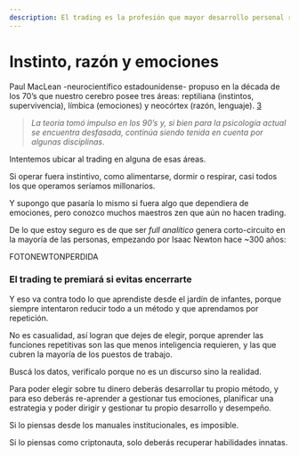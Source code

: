 ```yaml
---
description: El trading es la profesión que mayor desarrollo personal requiere en el mundo.
---
```


# Instinto, razón y emociones

Paul MacLean -neurocientífico estadounidense- propuso en la década de los 70’s que nuestro cerebro posee tres áreas: reptiliana (instintos, supervivencia), límbica (emociones) y neocórtex (razón, lenguaje). [3](https://trove.nla.gov.au/work/21996323?selectedversion=NBD593731)

> _La teoría tomó impulso en los 90’s y, si bien para la psicología actual se encuentra desfasada, continúa siendo tenida en cuenta por algunas disciplinas._

Intentemos ubicar al trading en alguna de esas áreas.

Si operar fuera instintivo, como alimentarse, dormir o respirar, casi todos los que operamos seríamos millonarios.

Y supongo que pasaría lo mismo si fuera algo que dependiera de emociones, pero conozco muchos maestros zen que aún no hacen trading.

De lo que estoy seguro es de que ser _full analítico_ genera corto-circuito en la mayoría de las personas, empezando por Isaac Newton hace \~300 años:

FOTONEWTONPERDIDA

### **El trading te premiará si evitas encerrarte**

Y eso va contra todo lo que aprendiste desde el jardín de infantes, porque siempre intentaron reducir todo a un método y que aprendamos por repetición.

No es casualidad, así logran que dejes de elegir, porque aprender las funciones repetitivas son las que menos inteligencia requieren, y las que cubren la mayoría de los puestos de trabajo.

Buscá los datos, verificalo porque no es un discurso sino la realidad.

Para poder elegir sobre tu dinero deberás desarrollar tu propio método, y para eso deberás re-aprender a gestionar tus emociones, planificar una estrategia y poder dirigir y gestionar tu propio desarrollo y desempeño.

Si lo piensas desde los manuales institucionales, es imposible.

Si lo piensas como criptonauta, solo deberás recuperar habilidades innatas.
